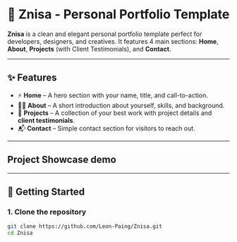 # 🌸 Znisa - Personal Portfolio Template

**Znisa** is a clean and elegant personal portfolio template perfect for developers, designers, and creatives. It features 4 main sections: **Home**, **About**, **Projects** (with Client Testimonials), and **Contact**.

---

## ✨ Features

- ⚡ **Home** – A hero section with your name, title, and call-to-action.
- 🧍‍♀️ **About** – A short introduction about yourself, skills, and background.
- 💼 **Projects** – A collection of your best work with project details and **client testimonials**.
- 📬 **Contact** – Simple contact section for visitors to reach out.

---

## Project Showcase demo


---

## 🚀 Getting Started

### 1. Clone the repository

```bash
git clone https://github.com/Leon-Paing/Znisa.git
cd Znisa
```
